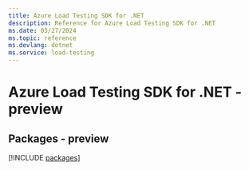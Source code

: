 ```yaml
---
title: Azure Load Testing SDK for .NET
description: Reference for Azure Load Testing SDK for .NET
ms.date: 03/27/2024
ms.topic: reference
ms.devlang: dotnet
ms.service: load-testing
---
```

# Azure Load Testing SDK for .NET - preview
## Packages - preview
[!INCLUDE [packages](load-testing-index.md)]
